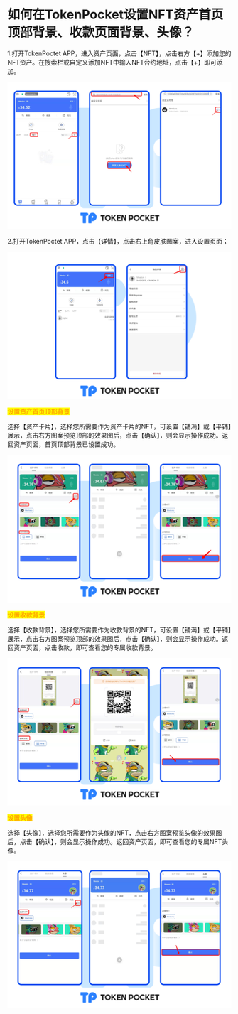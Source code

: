 # 如何在TokenPocket设置NFT资产首页顶部背景、收款页面背景、头像？

1.打开TokenPoctet APP，进入资产页面，点击【NFT】，点击右方【+】添加您的NFT资产。在搜索栏或自定义添加NFT中输入NFT合约地址，点击【+】即可添加。

![](<../../.gitbook/assets/nft7 zh.png>)

2.打开TokenPoctet APP，点击【详情】，点击右上角皮肤图案，进入设置页面；

![](<../../.gitbook/assets/nft1 zh.png>)

<mark style="color:orange;">**设置资产首页顶部背景**</mark>

选择【资产卡片】，选择您所需要作为资产卡片的NFT，可设置【铺满】或【平铺】展示，点击右方图案预览顶部的效果图后，点击【确认】，则会显示操作成功。返回资产页面，首页顶部背景已设置成功。

![](<../../.gitbook/assets/nft2 zh.png>)

<mark style="color:orange;">**设置收款背景**</mark>

选择【收款背景】，选择您所需要作为收款背景的NFT，可设置【铺满】或【平铺】展示，点击右方图案预览顶部的效果图后，点击【确认】，则会显示操作成功。返回资产页面，点击收款，即可查看您的专属收款背景。

![](<../../.gitbook/assets/nft3 zh.png>)

<mark style="color:orange;">**设置头像**</mark>

选择【头像】，选择您所需要作为头像的NFT，点击右方图案预览头像的效果图后，点击【确认】，则会显示操作成功。返回资产页面，即可查看您的专属NFT头像。

![](<../../.gitbook/assets/nft4 zh.png>)

